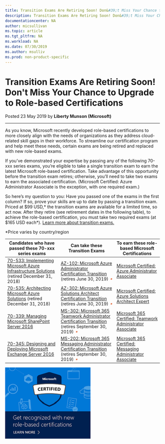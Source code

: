```yaml
---
title: Transition Exams Are Retiring Soon! Don&#39;t Miss Your Chance to Upgrade to Role-based Certifications | Microsoft Docs
description: Transition Exams Are Retiring Soon! Don&#39;t Miss Your Chance to Upgrade to Role-based Certifications 
documentationcenter: NA 
author: micsullivan
ms.topic: article
ms.tgt_pltfrm: NA
ms.workload: NA
ms.date: 07/30/2019
ms.author: msulliv
ms.prod: non-product-specific
---
```

# Transition Exams Are Retiring Soon! Don&#39;t Miss Your Chance to Upgrade to Role-based Certifications

Posted 23 May 2019 by **Liberty Munson (Microsoft)**

___

As you know, Microsoft recently developed role-based certifications to more closely align with the needs of organizations as they address cloud-related skill gaps in their workforce. To streamline our certification program and help meet these needs, certain exams are being retired and replaced with new role-based exams.

If you’ve demonstrated your expertise by passing any of the following 70-xxx series exams, you’re eligible to take a single transition exam to earn the latest Microsoft role-based certification. Take advantage of this opportunity before the transition exam retires; otherwise, you’ll need to take two exams to earn the associated certification. (Microsoft Certified: Azure Administrator Associate is the exception, with one required exam.)

So here’s my question to you: Have you passed one of the exams in the first column? If so, prove your skills are up to date by passing a transition exam. Priced at $99 USD,* the transition exams are available for a limited time, so act now. After they retire (see retirement dates in the following table), to achieve the role-based certification, you must take two required exams (at $165 USD each*). [Learn more about transition exams.](https://www.microsoft.com/learning/offers.aspx?intcmp=lexhpoffersmenubutton#specialoffers-transitionexams)

*Price varies by country/region

| Candidates who have passed these 70-xxx series exams | Can take these Transition Exams | To earn these role-based Microsoft Certifications  |
| --- | --- | --- |
| [70-533: Implementing Microsoft Azure Infrastructure Solutions](https://www.microsoft.com/learning/exam-70-533.aspx) (retired December 31, 2018) | [AZ-102: Microsoft Azure Administrator Certification Transition](https://www.microsoft.com/learning/exam-AZ-102.aspx) (retires June 30, 2019)<i style="font-size:inherit;font-style:italic;font-weight:inherit;height:10px;line-height:inherit;margin:3px 0px 0px 5px;padding:0px;position:absolute;vertical-align:baseline;width:20px;color:#d83b01;" title="Complete this exam before the retirement date to ensure it is applied toward your certification. After the retirement date, please refer to the related certification for exam requirements.">*</i> | [Microsoft Certified: Azure Administrator Associate](https://www.microsoft.com/learning/azure-administrator.aspx) |
| [70-535: Architecting Microsoft Azure Solutions](https://www.microsoft.com/learning/exam-70-535.aspx) (retired December 31, 2018) | [AZ-302: Microsoft Azure Solutions Architect Certification Transition](https://www.microsoft.com/learning/exam-AZ-302.aspx) (retires June 30, 2019)<i style="font-size:inherit;font-style:italic;font-weight:inherit;height:10px;line-height:inherit;margin:3px 0px 0px 5px;padding:0px;position:absolute;vertical-align:baseline;width:20px;color:#d83b01;" title="Complete this exam before the retirement date to ensure it is applied toward your certification. After the retirement date, please refer to the related certification for exam requirements.">*</i> | [Microsoft Certified: Azure Solutions Architect Expert](https://www.microsoft.com/learning/azure-solutions-architect.aspx) |
| [70-339: Managing Microsoft SharePoint Server 2016](https://www.microsoft.com/learning/exam-70-339.aspx)  | [MS-302: Microsoft 365 Teamwork Administrator Certification Transition](https://www.microsoft.com/learning/exam-MS-302.aspx) (retires September 30, 2019)<i style="font-size:inherit;font-style:italic;font-weight:inherit;height:10px;line-height:inherit;margin:3px 0px 0px 5px;padding:0px;position:absolute;vertical-align:baseline;width:20px;color:#d83b01;" title="Complete this exam before the retirement date to ensure it is applied toward your certification. After the retirement date, please refer to the related certification for exam requirements.">*</i> | [Microsoft 365 Certified: Teamwork Administrator Associate ](https://www.microsoft.com/learning/m365-teamwork-administrator.aspx) |
| [70-345: Designing and Deploying Microsoft Exchange Server 2016](https://www.microsoft.com/learning/exam-70-345.aspx) | [MS-202: Microsoft 365 Messaging Administrator Certification Transition](https://www.microsoft.com/learning/exam-MS-202.aspx) (retires September 30, 2019)<i style="font-size:inherit;font-style:italic;font-weight:inherit;height:10px;line-height:inherit;margin:3px 0px 0px 5px;padding:0px;position:absolute;vertical-align:baseline;width:20px;color:#d83b01;" title="Complete this exam before the retirement date to ensure it is applied toward your certification. After the retirement date, please refer to the related certification for exam requirements.">*</i> | [Microsoft 365 Certified: Messaging Administrator Associate](https://www.microsoft.com/learning/m365-messaging-administrator.aspx) |

[![Build career advancing skills](images/microsoft-certified-banner.png)](https://www.microsoft.com/learning/azure-training-certification.aspx?WT.icid=mva_bnr_lexawareness_usen_asi_rightrail_oct2017)
